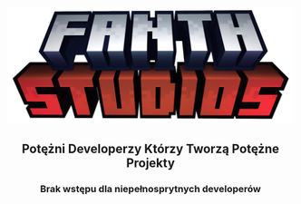 <img src="https://raw.githubusercontent.com/FanthStudios/.github/main/profile/logo2.png">

## <p align="center">Potężni Developerzy Którzy Tworzą Potężne Projekty
### <p align="center">Brak wstępu dla niepełnosprytnych developerów
